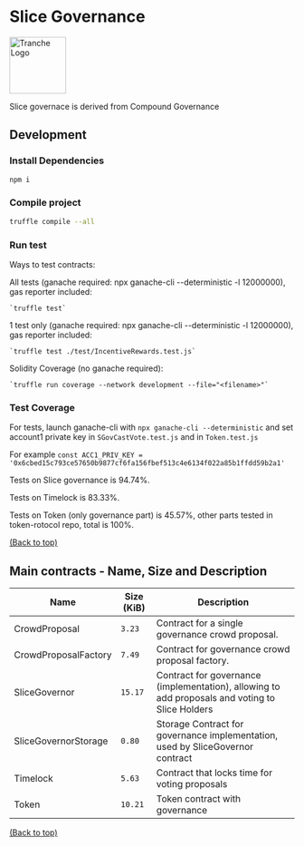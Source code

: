 # Slice Governance

<img src="https://gblobscdn.gitbook.com/spaces%2F-MP969WsfbfQJJFgxp2K%2Favatar-1617981494187.png?alt=media" alt="Tranche Logo" width="100">

Slice governace is derived from Compound Governance

## Development

### Install Dependencies

```bash
npm i
```

### Compile project

```bash
truffle compile --all
```

### Run test

Ways to test contracts:

All tests (ganache required: npx ganache-cli --deterministic -l 12000000), gas reporter included:

    `truffle test`   

1 test only (ganache required: npx ganache-cli --deterministic -l 12000000), gas reporter included:

    `truffle test ./test/IncentiveRewards.test.js`   

Solidity Coverage (no ganache required):

    `truffle run coverage --network development --file="<filename>"`   

### Test Coverage

For tests, launch ganache-cli with `npx ganache-cli --deterministic` and set account1 private key in `SGovCastVote.test.js` and in `Token.test.js`

For example `const ACC1_PRIV_KEY = '0x6cbed15c793ce57650b9877cf6fa156fbef513c4e6134f022a85b1ffdd59b2a1'`

Tests on Slice governance is 94.74%.

Tests on Timelock is 83.33%.

Tests on Token (only governance part) is 45.57%, other parts tested in token-rotocol repo, total is 100%. 

[(Back to top)](#slice-governance)

## Main contracts - Name, Size and Description

<table>
    <thead>
      <tr>
        <th>Name</th>
        <th>Size (KiB)</th>
        <th>Description</th>
      </tr>
    </thead>
    <tbody>
        <tr>
            <td>CrowdProposal</td>
            <td><code>3.23</code></td>
            <td>Contract for a single governance crowd proposal.</td>
        </tr>
        <tr>
            <td>CrowdProposalFactory</td>
            <td><code>7.49</code></td>
            <td>Contract for governance crowd proposal factory.</td>
        </tr>
        <tr>
            <td>SliceGovernor</td>
            <td><code>15.17</code></td>
            <td>Contract for governance (implementation), allowing to add proposals and voting to Slice Holders</td>
        </tr>
        <tr>
            <td>SliceGovernorStorage</td>
            <td><code>0.80</code></td>
            <td>Storage Contract for governance implementation, used by SliceGovernor contract</td>
        </tr>
        <tr>
            <td>Timelock</td>
            <td><code>5.63</code></td>
            <td>Contract that locks time for voting proposals</td>
        </tr>
        <tr>
            <td>Token</td>
            <td><code>10.21</code></td>
            <td>Token contract with governance</td>
        </tr>
    </tbody>
  </table>

[(Back to top)](#slice-governance)